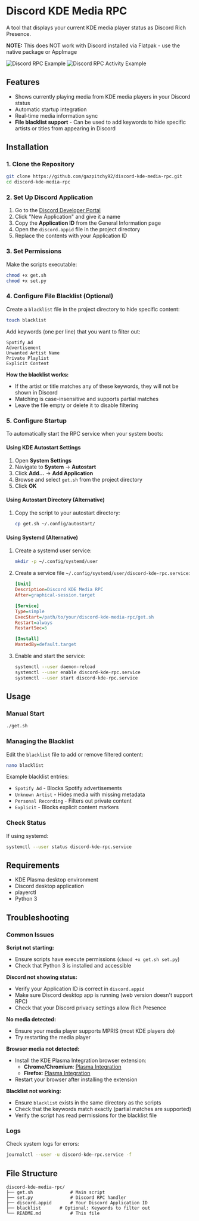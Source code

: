 # Discord KDE Media RPC
A tool that displays your current KDE media player status as Discord Rich Presence.

**NOTE:** This does NOT work with Discord installed via Flatpak - use the native package or AppImage

![Discord RPC Example](https://i.postimg.cc/hGWTbvbC/rpc-2.png)
![Discord RPC Activity Example](https://i.postimg.cc/G352qzgG/rpc3.png)

## Features
- Shows currently playing media from KDE media players in your Discord status
- Automatic startup integration
- Real-time media information sync
- **File blacklist support** - Can be used to add keywords to hide specific artists or titles from appearing in Discord

## Installation

### 1. Clone the Repository
```bash
git clone https://github.com/gazpitchy92/discord-kde-media-rpc.git
cd discord-kde-media-rpc
```

### 2. Set Up Discord Application
1. Go to the [Discord Developer Portal](https://discord.com/developers/applications)
2. Click "New Application" and give it a name
3. Copy the **Application ID** from the General Information page
4. Open the `discord.appid` file in the project directory
5. Replace the contents with your Application ID

### 3. Set Permissions
Make the scripts executable:
```bash
chmod +x get.sh
chmod +x set.py
```

### 4. Configure File Blacklist (Optional)
Create a `blacklist` file in the project directory to hide specific content:

```bash
touch blacklist
```

Add keywords (one per line) that you want to filter out:
```
Spotify Ad
Advertisement
Unwanted Artist Name
Private Playlist
Explicit Content
```

**How the blacklist works:**
- If the artist or title matches any of these keywords, they will not be shown in Discord
- Matching is case-insensitive and supports partial matches
- Leave the file empty or delete it to disable filtering

### 5. Configure Startup
To automatically start the RPC service when your system boots:

#### Using KDE Autostart Settings
1. Open **System Settings**
2. Navigate to **System** → **Autostart**
3. Click **Add...** → **Add Application**
4. Browse and select `get.sh` from the project directory
5. Click **OK**

#### Using Autostart Directory (Alternative)
1. Copy the script to your autostart directory:
   ```bash
   cp get.sh ~/.config/autostart/
   ```

#### Using Systemd (Alternative)
1. Create a systemd user service:
   ```bash
   mkdir -p ~/.config/systemd/user
   ```

2. Create a service file `~/.config/systemd/user/discord-kde-rpc.service`:
   ```ini
   [Unit]
   Description=Discord KDE Media RPC
   After=graphical-session.target

   [Service]
   Type=simple
   ExecStart=/path/to/your/discord-kde-media-rpc/get.sh
   Restart=always
   RestartSec=5

   [Install]
   WantedBy=default.target
   ```

3. Enable and start the service:
   ```bash
   systemctl --user daemon-reload
   systemctl --user enable discord-kde-rpc.service
   systemctl --user start discord-kde-rpc.service
   ```

## Usage

### Manual Start
```bash
./get.sh
```

### Managing the Blacklist
Edit the `blacklist` file to add or remove filtered content:
```bash
nano blacklist
```

Example blacklist entries:
- `Spotify Ad` - Blocks Spotify advertisements
- `Unknown Artist` - Hides media with missing metadata
- `Personal Recording` - Filters out private content
- `Explicit` - Blocks explicit content markers

### Check Status
If using systemd:
```bash
systemctl --user status discord-kde-rpc.service
```

## Requirements
- KDE Plasma desktop environment
- Discord desktop application
- playerctl
- Python 3

## Troubleshooting

### Common Issues

**Script not starting:**
- Ensure scripts have execute permissions (`chmod +x get.sh set.py`)
- Check that Python 3 is installed and accessible

**Discord not showing status:**
- Verify your Application ID is correct in `discord.appid`
- Make sure Discord desktop app is running (web version doesn't support RPC)
- Check that your Discord privacy settings allow Rich Presence

**No media detected:**
- Ensure your media player supports MPRIS (most KDE players do)
- Try restarting the media player

**Browser media not detected:**
- Install the KDE Plasma Integration browser extension:
  - **Chrome/Chromium**: [Plasma Integration](https://chromewebstore.google.com/detail/plasma-integration/cimiefiiaegbelhefglklhhakcgmhkai)
  - **Firefox**: [Plasma Integration](https://addons.mozilla.org/en-GB/firefox/addon/plasma-integration/)
- Restart your browser after installing the extension

**Blacklist not working:**
- Ensure `blacklist` exists in the same directory as the scripts
- Check that the keywords match exactly (partial matches are supported)
- Verify the script has read permissions for the blacklist file

### Logs
Check system logs for errors:
```bash
journalctl --user -u discord-kde-rpc.service -f
```

## File Structure
```
discord-kde-media-rpc/
├── get.sh              # Main script
├── set.py              # Discord RPC handler
├── discord.appid       # Your Discord Application ID
├── blacklist       # Optional: Keywords to filter out
└── README.md           # This file
```